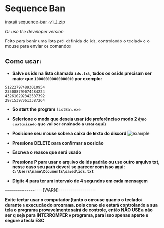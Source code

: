 # Sequence Ban

Install [sequence-ban-v1.2.zip](https://github.com/Ka-Konata/sequence-ban/files/6602120/sequence-ban-v2.0.pre-release.zip)

*Or use the developer version*
 
Feito para banir uma lista pré-definida de ids, controlando o teclado e o mouse para enviar os comandos

## Como usar:

* **Salve os ids na lista chamada `ids.txt`**, **todos os os ids precisam ser maior que `100000000000000000` por exemplo:**
~~~
512227974893010954
235088799074484224
432610292342587392
297153970613387264
~~~

* **So start the program** `listBan.exe`

* **Selecione o modo que deseja usar (de preferência o modo 2 `dyno customizado` que vai ser ensinado a usar aqui)**

* **Posicione seu mouse sobre a caixa de texto do discord**
![example](https://user-images.githubusercontent.com/69207529/120882299-207cdc80-c5ad-11eb-8f6d-f40674c396e3.png)

* **Pressione DELETE para confirmar a posição**

* **Escreva o reason que será usado**

* **Pressione P para usar o arquivo de ids padrão ou use outro arquivo txt, nesse caso seu path deverá se parecer com isso aqui: `C:\Users\name\Documents\saved\ids.txt`**

* **Digite 4 para ter um intervalo de 4 segundos em cada mensagem**

-------------------[WARN]-------------------

**Evite tentar usar o computador (tanto o omouse quanto o teclado) durante a execução do programa, pois como ele estará controlando a sua tela o programa provavelmente sairá de controle, então NÃO USE a não ser q seja para INTERROMPER o programa, para isso apenas aperte e segure a tecla ESC**
